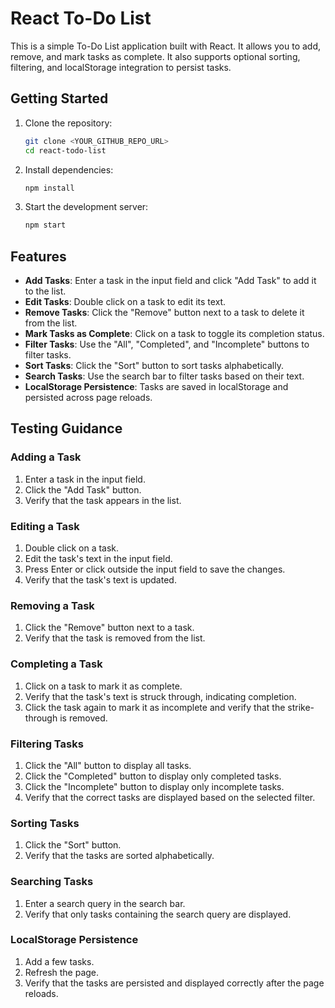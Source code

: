 # React To-Do List

This is a simple To-Do List application built with React. It allows you to add, remove, and mark tasks as complete. It also supports optional sorting, filtering, and localStorage integration to persist tasks.

## Getting Started

1. Clone the repository:

   ```sh
   git clone <YOUR_GITHUB_REPO_URL>
   cd react-todo-list
   ```

2. Install dependencies:

   ```sh
   npm install
   ```

3. Start the development server:
   ```sh
   npm start
   ```

## Features

- **Add Tasks**: Enter a task in the input field and click "Add Task" to add it to the list.
- **Edit Tasks**: Double click on a task to edit its text.
- **Remove Tasks**: Click the "Remove" button next to a task to delete it from the list.
- **Mark Tasks as Complete**: Click on a task to toggle its completion status.
- **Filter Tasks**: Use the "All", "Completed", and "Incomplete" buttons to filter tasks.
- **Sort Tasks**: Click the "Sort" button to sort tasks alphabetically.
- **Search Tasks**: Use the search bar to filter tasks based on their text.
- **LocalStorage Persistence**: Tasks are saved in localStorage and persisted across page reloads.

## Testing Guidance

### Adding a Task

1. Enter a task in the input field.
2. Click the "Add Task" button.
3. Verify that the task appears in the list.

### Editing a Task

1. Double click on a task.
2. Edit the task's text in the input field.
3. Press Enter or click outside the input field to save the changes.
4. Verify that the task's text is updated.

### Removing a Task

1. Click the "Remove" button next to a task.
2. Verify that the task is removed from the list.

### Completing a Task

1. Click on a task to mark it as complete.
2. Verify that the task's text is struck through, indicating completion.
3. Click the task again to mark it as incomplete and verify that the strike-through is removed.

### Filtering Tasks

1. Click the "All" button to display all tasks.
2. Click the "Completed" button to display only completed tasks.
3. Click the "Incomplete" button to display only incomplete tasks.
4. Verify that the correct tasks are displayed based on the selected filter.

### Sorting Tasks

1. Click the "Sort" button.
2. Verify that the tasks are sorted alphabetically.

### Searching Tasks

1. Enter a search query in the search bar.
2. Verify that only tasks containing the search query are displayed.

### LocalStorage Persistence

1. Add a few tasks.
2. Refresh the page.
3. Verify that the tasks are persisted and displayed correctly after the page reloads.
